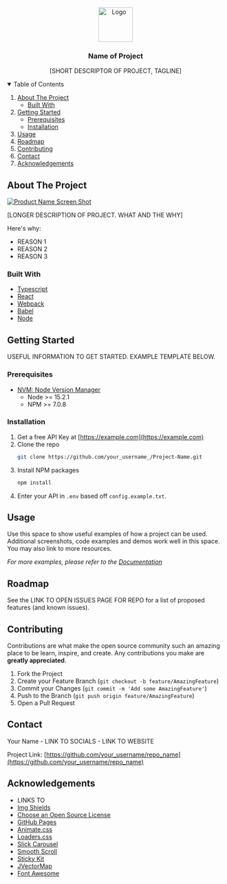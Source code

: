 <!-- PROJECT LOGO -->
<br />
<p align="center">
  <a href="[LINK TO GITHUB]">
    <img src="images/logo.png" alt="Logo" width="80" height="80">
  </a>

  <h3 align="center">Name of Project</h3>

  <p align="center">
    [SHORT DESCRIPTOR OF PROJECT, TAGLINE]
  </p>
</p>



<!-- TABLE OF CONTENTS -->
<details open="open">
  <summary>Table of Contents</summary>
  <ol>
    <li>
      <a href="#about-the-project">About The Project</a>
      <ul>
        <li><a href="#built-with">Built With</a></li>
      </ul>
    </li>
    <li>
      <a href="#getting-started">Getting Started</a>
      <ul>
        <li><a href="#prerequisites">Prerequisites</a></li>
        <li><a href="#installation">Installation</a></li>
      </ul>
    </li>
    <li><a href="#usage">Usage</a></li>
    <li><a href="#roadmap">Roadmap</a></li>
    <li><a href="#contributing">Contributing</a></li>
    <li><a href="#contact">Contact</a></li>
    <li><a href="#acknowledgements">Acknowledgements</a></li>
  </ol>
</details>



<!-- ABOUT THE PROJECT -->
## About The Project

[![Product Name Screen Shot](product-screenshot)](https://example.com)

[LONGER DESCRIPTION OF PROJECT. WHAT AND THE WHY]

Here's why:
* REASON 1
* REASON 2
* REASON 3

### Built With

* [Typescript](https://www.typescriptlang.org/)
* [React](https://reactjs.org/)
* [Webpack](https://webpack.js.org/)
* [Babel](https://babeljs.io/)
* [Node](https://nodejs.org/en/)


<!-- GETTING STARTED -->
## Getting Started

USEFUL INFORMATION TO GET STARTED. EXAMPLE TEMPLATE BELOW.

### Prerequisites

- [NVM: Node Version Manager](https://heynode.com/tutorial/install-nodejs-locally-nvm)
   - Node >= 15.2.1
   - NPM >= 7.0.8

### Installation

1. Get a free API Key at [https://example.com](https://example.com)
2. Clone the repo
   ```sh
   git clone https://github.com/your_username_/Project-Name.git
   ```
3. Install NPM packages
   ```sh
   npm install
   ```
4. Enter your API in `.env` based off `config.example.txt`.



<!-- USAGE EXAMPLES -->
## Usage

Use this space to show useful examples of how a project can be used. Additional screenshots, code examples and demos work well in this space. You may also link to more resources.

_For more examples, please refer to the [Documentation](https://example.com)_



<!-- ROADMAP -->
## Roadmap

See the LINK TO OPEN ISSUES PAGE FOR REPO for a list of proposed features (and known issues).



<!-- CONTRIBUTING -->
## Contributing

Contributions are what make the open source community such an amazing place to be learn, inspire, and create. Any contributions you make are **greatly appreciated**.

1. Fork the Project
2. Create your Feature Branch (`git checkout -b feature/AmazingFeature`)
3. Commit your Changes (`git commit -m 'Add some AmazingFeature'`)
4. Push to the Branch (`git push origin feature/AmazingFeature`)
5. Open a Pull Request



<!-- CONTACT -->
## Contact

Your Name - LINK TO SOCIALS - LINK TO WEBSITE

Project Link: [https://github.com/your_username/repo_name](https://github.com/your_username/repo_name)



<!-- ACKNOWLEDGEMENTS -->
## Acknowledgements
* LINKS TO
* [Img Shields](https://shields.io)
* [Choose an Open Source License](https://choosealicense.com)
* [GitHub Pages](https://pages.github.com)
* [Animate.css](https://daneden.github.io/animate.css)
* [Loaders.css](https://connoratherton.com/loaders)
* [Slick Carousel](https://kenwheeler.github.io/slick)
* [Smooth Scroll](https://github.com/cferdinandi/smooth-scroll)
* [Sticky Kit](http://leafo.net/sticky-kit)
* [JVectorMap](http://jvectormap.com)
* [Font Awesome](https://fontawesome.com)



<!-- MARKDOWN LINKS & IMAGES -->
<!-- https://www.markdownguide.org/basic-syntax/#reference-style-links -->
[product-screenshot]: images/screenshot.png